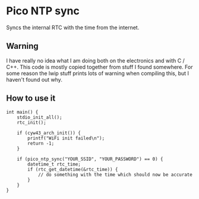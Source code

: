 # Pico NTP sync

Syncs the internal RTC with the time from the internet.

## Warning

I have really no idea what I am doing both on the electronics and with C / C++. This code is mostly copied together from stuff I found somewhere. For some reason the lwip stuff prints lots of warning when compiling this, but I haven't found out why.


## How to use it

```
int main() {
    stdio_init_all();
    rtc_init();
    
    if (cyw43_arch_init()) {
        printf("WiFi init failed\n");
        return -1;
    }

    if (pico_ntp_sync("YOUR_SSID", "YOUR_PASSWORD") == 0) {
        datetime_t rtc_time;
        if (rtc_get_datetime(&rtc_time)) {
            // do something with the time which should now be accurate
        }
    }
}
```
